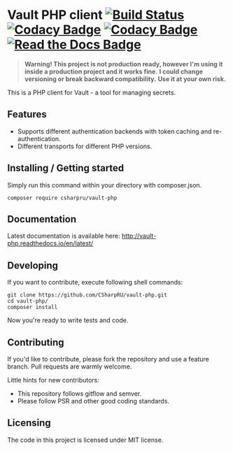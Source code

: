 # Vault PHP client [![Build Status](https://travis-ci.org/CSharpRU/vault-php.svg?branch=master)](https://travis-ci.org/CSharpRU/vault-php) [![Codacy Badge](https://api.codacy.com/project/badge/Coverage/0bf9f46a659844658d847c1b2ab01e8b)](https://www.codacy.com/app/c_sharp/vault-php?utm_source=github.com&utm_medium=referral&utm_content=CSharpRU/vault-php&utm_campaign=Badge_Coverage) [![Codacy Badge](https://api.codacy.com/project/badge/Grade/0bf9f46a659844658d847c1b2ab01e8b)](https://www.codacy.com/app/c_sharp/vault-php?utm_source=github.com&amp;utm_medium=referral&amp;utm_content=CSharpRU/vault-php&amp;utm_campaign=Badge_Grade) [![Read the Docs Badge](https://readthedocs.org/projects/vault-php/badge/?version=latest)](http://vault-php.readthedocs.io/en/latest/) 
> **Warning! This project is not production ready, however I'm using it inside a production project and it works fine.**
> **I could change versioning or break backward compatibility.**
> **Use it at your own risk.**

This is a PHP client for Vault - a tool for managing secrets.

## Features

* Supports different authentication backends with token caching and re-authentication.
* Different transports for different PHP versions.

## Installing / Getting started

Simply run this command within your directory with composer.json. 

```shell
composer require csharpru/vault-php
```

## Documentation

Latest documentation is available here: http://vault-php.readthedocs.io/en/latest/

## Developing

If you want to contribute, execute following shell commands:

```shell
git clone https://github.com/CSharpRU/vault-php.git
cd vault-php/
composer install
```

Now you're ready to write tests and code.

## Contributing

If you'd like to contribute, please fork the repository and use a feature
branch. Pull requests are warmly welcome.

Little hints for new contributors:
* This repository follows gitflow and semver.
* Please follow PSR and other good coding standards.

## Licensing

The code in this project is licensed under MIT license.
